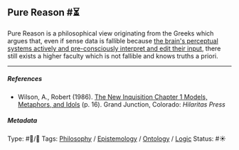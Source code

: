 ## Pure Reason  #⏳

Pure Reason is a philosophical view originating from the Greeks which argues that, even if sense data is fallible because [the brain's perceptual systems actively and pre-consciously interpret and edit their input](The%20brain's%20perceptual%20systems%20actively%20and%20pre-consciously%20interpret%20and%20edit%20their%20input.md), there still exists a higher faculty which is not fallible and knows truths a priori.

---

##### References

* Wilson, A., Robert (1986). [The New Inquisition Chapter 1 Models, Metaphors, and Idols](The%20New%20Inquisition%20Chapter%201%20Models,%20Metaphors,%20and%20Idols.md) (p. 16). Grand Junction, Colorado: *Hilaritas Press*

##### Metadata

Type: #🔵/🔵 
Tags: [Philosophy](Philosophy.md) / [Epistemology](Epistemology.md) / [Ontology](Ontology.md) / [Logic](Logic.md) 
Status: #☀️ 
